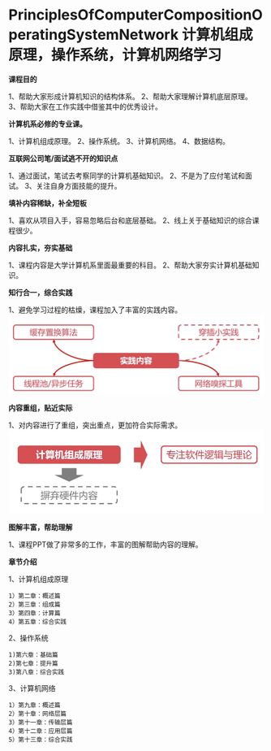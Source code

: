 # PrinciplesOfComputerCompositionOperatingSystemNetwork 计算机组成原理，操作系统，计算机网络学习

**课程目的**

1、帮助大家形成计算机知识的结构体系。
2、帮助大家理解计算机底层原理。
3、帮助大家在工作实践中借鉴其中的优秀设计。

**计算机系必修的专业课。**

1、计算机组成原理。
2、操作系统。
3、计算机网络。
4、数据结构。

**互联网公司笔/面试逃不开的知识点**

1、通过面试，笔试去考察同学的计算机基础知识。
2、不是为了应付笔试和面试。
3、关注自身方面技能的提升。

**填补内容稀缺，补全短板**

1、喜欢从项目入手，容易忽略后台和底层基础。
2、线上关于基础知识的综合课程很少。

**内容扎实，夯实基础**

1、课程内容是大学计算机系里面最重要的科目。
2、帮助大家夯实计算机基础知识。

**知行合一，综合实践**

1、避免学习过程的枯燥，课程加入了丰富的实践内容。
![image1](https://github.com/strongerYBA/PrinciplesOfComputerCompositionOperatingSystemNetwork/blob/master/src/main/resources/static/img.png)

**内容重组，贴近实际**

1、对内容进行了重组，突出重点，更加符合实际需求。
![image1](https://github.com/strongerYBA/PrinciplesOfComputerCompositionOperatingSystemNetwork/blob/master/src/main/resources/static/img1.png)

**图解丰富，帮助理解**

1、课程PPT做了非常多的工作，丰富的图解帮助内容的理解。

**章节介绍**

1、计算机组成原理

    1）第二章：概述篇
    2）第三章：组成篇
    3）第四章：计算篇
    4）第五章：综合实践

2、操作系统

    1)第六章：基础篇
    2)第七章：提升篇
    3)第八章：综合实践

3、计算机网络

    1）第九章：概述篇
    2）第十章：网络层篇
    3）第十一章：传输层篇
    4）第十二章：应用层篇
    5）第十三章：综合实践